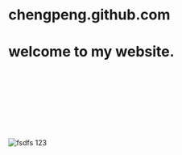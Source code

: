 # chengpeng.github.com

# welcome to my website.
![fsdfs](https://github.com/nanyangcheng/chengpeng.github.io/blob/master/psb%20(4).jpg)
123
![ccv](F:\nit\chengpeng.github.io\Untitled-1.py)